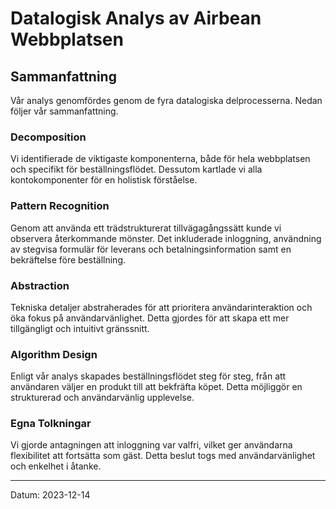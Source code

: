 # Datalogisk Analys av Airbean Webbplatsen

## Sammanfattning

Vår analys genomfördes genom de fyra datalogiska delprocesserna. Nedan följer vår sammanfattning.

### Decomposition

Vi identifierade de viktigaste komponenterna, både för hela webbplatsen och specifikt för beställningsflödet. Dessutom kartlade vi alla kontokomponenter för en holistisk förståelse.

### Pattern Recognition

Genom att använda ett trädstrukturerat tillvägagångssätt kunde vi observera återkommande mönster. Det inkluderade inloggning, användning av stegvisa formulär för leverans och betalningsinformation samt en bekräftelse före beställning.

### Abstraction

Tekniska detaljer abstraherades för att prioritera användarinteraktion och öka fokus på användarvänlighet. Detta gjordes för att skapa ett mer tillgängligt och intuitivt gränssnitt.

### Algorithm Design

Enligt vår analys skapades beställningsflödet steg för steg, från att användaren väljer en produkt till att bekfräfta köpet. Detta möjliggör en strukturerad och användarvänlig upplevelse.

### Egna Tolkningar

Vi gjorde antagningen att inloggning var valfri, vilket ger användarna flexibilitet att fortsätta som gäst. Detta beslut togs med användarvänlighet och enkelhet i åtanke.


---
Datum: 2023-12-14

